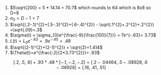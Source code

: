 1. $5\sqrt{200} = 5 * 14.14 = 70.7$ which rounds to 64 which is 8x8 so D=8
2. $\sigma_{0}=D-1=7$ 
3. $\sqrt{(.2-.1)^{2}+(.5-.3)^{2}+(.6-.4)^{2}} - \sqrt{.1^{2}+.2^{2}+.2^{2}} =\sqrt{.09}=.3$ 
4. $\sigma(t) = \sigma_{0}e^{\frac{-9}{\frac{100}{7}}} = 7e^{-.63}= 3.73$    
5. $L(t)=L_{0}e^{-.63}=.9e^{-.45}=.48$
6. $\sqrt{(2-1)^{2}+(2-1)^{2}} = \sqrt{2}=1.414$
7. $\Theta(t)=e^{\frac{-2}{2*3.73^{2}}}= .93$  

$$[.2, .5, .6] + .93 * .48 * [-.1,-.2,-.2] = [.2 -.04464,.5 -.08928, .6 -.08928] = [.16, .41, .51]$$